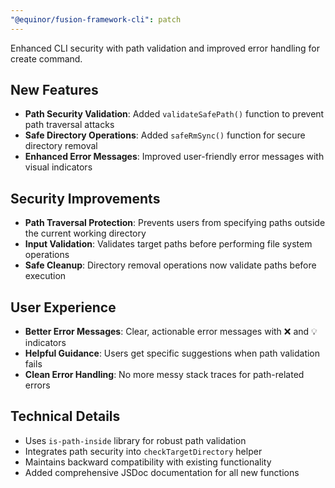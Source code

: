 ```yaml
---
"@equinor/fusion-framework-cli": patch
---
```


Enhanced CLI security with path validation and improved error handling for create command.

## New Features

- **Path Security Validation**: Added `validateSafePath()` function to prevent path traversal attacks
- **Safe Directory Operations**: Added `safeRmSync()` function for secure directory removal
- **Enhanced Error Messages**: Improved user-friendly error messages with visual indicators

## Security Improvements

- **Path Traversal Protection**: Prevents users from specifying paths outside the current working directory
- **Input Validation**: Validates target paths before performing file system operations
- **Safe Cleanup**: Directory removal operations now validate paths before execution

## User Experience

- **Better Error Messages**: Clear, actionable error messages with ❌ and 💡 indicators
- **Helpful Guidance**: Users get specific suggestions when path validation fails
- **Clean Error Handling**: No more messy stack traces for path-related errors

## Technical Details

- Uses `is-path-inside` library for robust path validation
- Integrates path security into `checkTargetDirectory` helper
- Maintains backward compatibility with existing functionality
- Added comprehensive JSDoc documentation for all new functions
